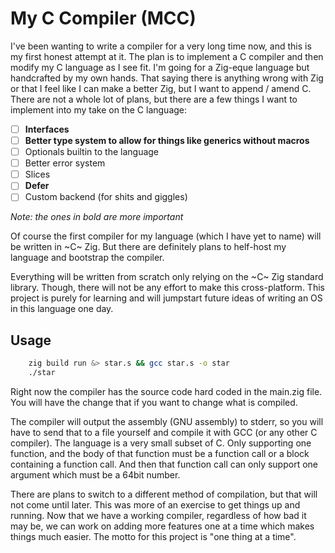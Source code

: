 # My C Compiler (MCC)

I've been wanting to write a compiler for a very long time now, and this is my
first honest attempt at it. The plan is to implement a C compiler and then modify
my C language as I see fit. I'm going for a Zig-eque language but handcrafted
by my own hands. That saying there is anything wrong with Zig or that I feel
like I can make a better Zig, but I want to append / amend C. There are not a
whole lot of plans, but there are a few things I want to implement into my take
on the C language:

- [ ] **Interfaces**
- [ ] **Better type system to allow for things like generics without macros**
- [ ] Optionals builtin to the language
- [ ] Better error system
- [ ] Slices
- [ ] **Defer**
- [ ] Custom backend (for shits and giggles)

*Note: the ones in bold are more important*

Of course the first compiler for my language (which I have yet to name) will be 
written in ~C~ Zig. But there are definitely plans to helf-host my language and bootstrap
the compiler.

Everything will be written from scratch only relying on the ~C~ Zig standard library.
Though, there will not be any effort to make this cross-platform. This project is
purely for learning and will jumpstart future ideas of writing an OS in this
language one day.

## Usage

```bash
    zig build run &> star.s && gcc star.s -o star
    ./star
```

Right now the compiler has the source code hard coded in the main.zig file. You will
have the change that if you want to change what is compiled.

The compiler will output the assembly (GNU assembly) to stderr, so you will have to
send that to a file yourself and compile it with GCC (or any other C compiler). The
language is a very small subset of C. Only supporting one function, and the body
of that function must be a function call or a block containing a function call.
And then that function call can only support one argument which must be a 64bit
number.

There are plans to switch to a different method of compilation, but that
will not come until later. This was more of an exercise to get things up and running.
Now that we have a working compiler, regardless of how bad it may be, we can
work on adding more features one at a time which makes things much easier. The
motto for this project is "one thing at a time".
